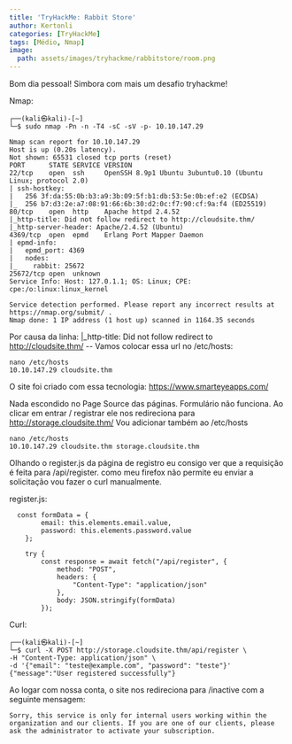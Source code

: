 ```yaml
---
title: 'TryHackMe: Rabbit Store'
author: Kertonli
categories: [TryHackMe]
tags: [Médio, Nmap]
image:
  path: assets/images/tryhackme/rabbitstore/room.png
---
```


Bom dia pessoal! Simbora com mais um desafio tryhackme!

Nmap:
```
┌──(kali㉿kali)-[~]
└─$ sudo nmap -Pn -n -T4 -sC -sV -p- 10.10.147.29

Nmap scan report for 10.10.147.29
Host is up (0.20s latency).
Not shown: 65531 closed tcp ports (reset)
PORT      STATE SERVICE VERSION
22/tcp    open  ssh     OpenSSH 8.9p1 Ubuntu 3ubuntu0.10 (Ubuntu Linux; protocol 2.0)
| ssh-hostkey: 
|   256 3f:da:55:0b:b3:a9:3b:09:5f:b1:db:53:5e:0b:ef:e2 (ECDSA)
|_  256 b7:d3:2e:a7:08:91:66:6b:30:d2:0c:f7:90:cf:9a:f4 (ED25519)
80/tcp    open  http    Apache httpd 2.4.52
|_http-title: Did not follow redirect to http://cloudsite.thm/
|_http-server-header: Apache/2.4.52 (Ubuntu)
4369/tcp  open  epmd    Erlang Port Mapper Daemon
| epmd-info: 
|   epmd_port: 4369
|   nodes: 
|_    rabbit: 25672
25672/tcp open  unknown
Service Info: Host: 127.0.1.1; OS: Linux; CPE: cpe:/o:linux:linux_kernel

Service detection performed. Please report any incorrect results at https://nmap.org/submit/ .
Nmap done: 1 IP address (1 host up) scanned in 1164.35 seconds

```

Por causa da linha: |_http-title: Did not follow redirect to http://cloudsite.thm/ -- Vamos colocar essa url no /etc/hosts:

```
nano /etc/hosts
10.10.147.29 cloudsite.thm
```

O site foi criado com essa tecnologia: https://www.smarteyeapps.com/

Nada escondido no Page Source das páginas. Formulário não funciona. Ao clicar em entrar / registrar ele nos redireciona para http://storage.cloudsite.thm/
Vou adicionar também ao /etc/hosts

```
nano /etc/hosts
10.10.147.29 cloudsite.thm storage.cloudsite.thm
```

Olhando o register.js da página de registro eu consigo ver que a requisição é feita para /api/register. como meu firefox não permite eu enviar a solicitação vou fazer o curl manualmente.

register.js:
```
  const formData = {
        email: this.elements.email.value,
        password: this.elements.password.value
    };

    try {
        const response = await fetch("/api/register", {
            method: "POST",
            headers: {
                "Content-Type": "application/json"
            },
            body: JSON.stringify(formData)
        });
```

Curl:
```
┌──(kali㉿kali)-[~]
└─$ curl -X POST http://storage.cloudsite.thm/api/register \
-H "Content-Type: application/json" \
-d '{"email": "teste@example.com", "password": "teste"}'   
{"message":"User registered successfully"}      
```

Ao logar com nossa conta, o site nos redireciona para /inactive com a seguinte mensagem:
```
Sorry, this service is only for internal users working within the organization and our clients. If you are one of our clients, please ask the administrator to activate your subscription.
```